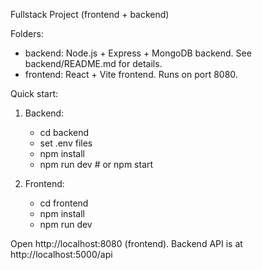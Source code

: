 Fullstack Project (frontend + backend)

Folders:
 - backend: Node.js + Express + MongoDB backend. See backend/README.md for details.
 - frontend: React + Vite frontend. Runs on port 8080.

Quick start:

1. Backend:
   - cd backend
   - set .env files
   - npm install
   - npm run dev   # or npm start

2. Frontend:
   - cd frontend
   - npm install
   - npm run dev

Open http://localhost:8080 (frontend). Backend API is at http://localhost:5000/api
